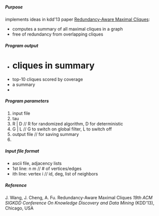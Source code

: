 ##### Purpose
implements ideas in kdd'13 paper [Redundancy-Aware Maximal Cliques](http://www.cse.cuhk.edu.hk/~jwang/publication/kdd13.pdf ):
+  computes a summary of all maximal cliques in a graph
+  free of  redundancy from overlapping cliques


##### Program output
+  # cliques in summary
+  top-10 cliques scored by coverage
+  a summary
+  

##### Program parameters
1.  input file
2.  tau
3.  R | D // R for randomized algorithm, D for deterministic
4.  G | L  // G to switch on global filter, L to switch off
5.  output file  // for saving summary
6.  

##### Input file format
+  ascii file, adjacency lists
+  1st line:	n m	// # of vertices/edges
+  ith line:	vertex i	// id, deg, list of neighbors


##### Reference
J. Wang, J. Cheng, A. Fu.
Redundancy-Aware Maximal Cliques
*19th ACM SIGKDD Conference On Knowledge Discovery and Data Mining* (KDD'13), Chicago, USA
